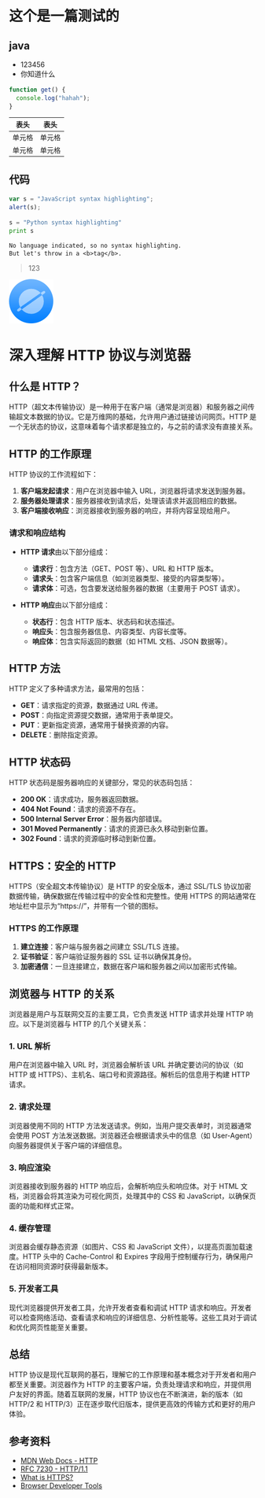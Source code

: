 # 这个是一篇测试的

## java

- 123456
- 你知道什么

```js
function get() {
  console.log("hahah");
}
```

| 表头   | 表头   |
| ------ | ------ |
| 单元格 | 单元格 |
| 单元格 | 单元格 |

## 代码

```javascript
var s = "JavaScript syntax highlighting";
alert(s);
```

```python index.py
s = "Python syntax highlighting"
print s
```

```
No language indicated, so no syntax highlighting.
But let's throw in a <b>tag</b>.
```

> 123

!['123'](/src/assets/md/imgs/sh4.png)

# 深入理解 HTTP 协议与浏览器

## 什么是 HTTP？

HTTP（超文本传输协议）是一种用于在客户端（通常是浏览器）和服务器之间传输超文本数据的协议。它是万维网的基础，允许用户通过链接访问网页。HTTP 是一个无状态的协议，这意味着每个请求都是独立的，与之前的请求没有直接关系。

## HTTP 的工作原理

HTTP 协议的工作流程如下：

1. **客户端发起请求**：用户在浏览器中输入 URL，浏览器将请求发送到服务器。
2. **服务器处理请求**：服务器接收到请求后，处理该请求并返回相应的数据。
3. **客户端接收响应**：浏览器接收到服务器的响应，并将内容呈现给用户。

### 请求和响应结构

- **HTTP 请求**由以下部分组成：

  - **请求行**：包含方法（GET、POST 等）、URL 和 HTTP 版本。
  - **请求头**：包含客户端信息（如浏览器类型、接受的内容类型等）。
  - **请求体**：可选，包含要发送给服务器的数据（主要用于 POST 请求）。

- **HTTP 响应**由以下部分组成：
  - **状态行**：包含 HTTP 版本、状态码和状态描述。
  - **响应头**：包含服务器信息、内容类型、内容长度等。
  - **响应体**：包含实际返回的数据（如 HTML 文档、JSON 数据等）。

## HTTP 方法

HTTP 定义了多种请求方法，最常用的包括：

- **GET**：请求指定的资源，数据通过 URL 传递。
- **POST**：向指定资源提交数据，通常用于表单提交。
- **PUT**：更新指定资源，通常用于替换资源的内容。
- **DELETE**：删除指定资源。

## HTTP 状态码

HTTP 状态码是服务器响应的关键部分，常见的状态码包括：

- **200 OK**：请求成功，服务器返回数据。
- **404 Not Found**：请求的资源不存在。
- **500 Internal Server Error**：服务器内部错误。
- **301 Moved Permanently**：请求的资源已永久移动到新位置。
- **302 Found**：请求的资源临时移动到新位置。

## HTTPS：安全的 HTTP

HTTPS（安全超文本传输协议）是 HTTP 的安全版本，通过 SSL/TLS 协议加密数据传输，确保数据在传输过程中的安全性和完整性。使用 HTTPS 的网站通常在地址栏中显示为“https://”，并带有一个锁的图标。

### HTTPS 的工作原理

1. **建立连接**：客户端与服务器之间建立 SSL/TLS 连接。
2. **证书验证**：客户端验证服务器的 SSL 证书以确保其身份。
3. **加密通信**：一旦连接建立，数据在客户端和服务器之间以加密形式传输。

## 浏览器与 HTTP 的关系

浏览器是用户与互联网交互的主要工具，它负责发送 HTTP 请求并处理 HTTP 响应。以下是浏览器与 HTTP 的几个关键关系：

### 1. **URL 解析**

用户在浏览器中输入 URL 时，浏览器会解析该 URL 并确定要访问的协议（如 HTTP 或 HTTPS）、主机名、端口号和资源路径。解析后的信息用于构建 HTTP 请求。

### 2. **请求处理**

浏览器使用不同的 HTTP 方法发送请求。例如，当用户提交表单时，浏览器通常会使用 POST 方法发送数据。浏览器还会根据请求头中的信息（如 User-Agent）向服务器提供关于客户端的详细信息。

### 3. **响应渲染**

浏览器接收到服务器的 HTTP 响应后，会解析响应头和响应体。对于 HTML 文档，浏览器会将其渲染为可视化网页，处理其中的 CSS 和 JavaScript，以确保页面的功能和样式正常。

### 4. **缓存管理**

浏览器会缓存静态资源（如图片、CSS 和 JavaScript 文件），以提高页面加载速度。HTTP 头中的 Cache-Control 和 Expires 字段用于控制缓存行为，确保用户在访问相同资源时获得最新版本。

### 5. **开发者工具**

现代浏览器提供开发者工具，允许开发者查看和调试 HTTP 请求和响应。开发者可以检查网络活动、查看请求和响应的详细信息、分析性能等。这些工具对于调试和优化网页性能至关重要。

## 总结

HTTP 协议是现代互联网的基石，理解它的工作原理和基本概念对于开发者和用户都至关重要。浏览器作为 HTTP 的主要客户端，负责处理请求和响应，并提供用户友好的界面。随着互联网的发展，HTTP 协议也在不断演进，新的版本（如 HTTP/2 和 HTTP/3）正在逐步取代旧版本，提供更高效的传输方式和更好的用户体验。

## 参考资料

- [MDN Web Docs - HTTP](https://developer.mozilla.org/en-US/docs/Web/HTTP)
- [RFC 7230 - HTTP/1.1](https://tools.ietf.org/html/rfc7230)
- [What is HTTPS?](https://www.cloudflare.com/learning/how-tls-works/what-is-https/)
- [Browser Developer Tools](https://developers.google.com/web/tools/chrome-devtools)
